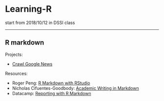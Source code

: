 # Learning-R
start from 2018/10/12 in DSSI class

---
R markdown
---

Projects:
- [Crawl Google News](/gnews.html)



Resources:
- Roger Peng: [R Markdown with RStudio](https://www.youtube.com/watch?v=DNS7i2m4sB0)
- Nicholas Cifuentes-Goodbody: [Academic Writing in Markdown](https://www.youtube.com/watch?v=hpAJMSS8pvs)
- Datacamp: [Reporting with R Markdown](https://www.datacamp.com/courses/reporting-with-r-markdown)
